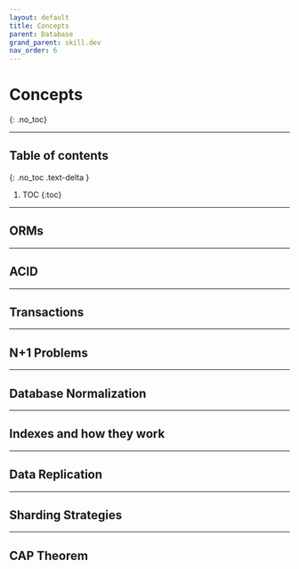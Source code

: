 ```yaml
---
layout: default
title: Concepts
parent: Database
grand_parent: skill.dev
nav_order: 6
---
```


# Concepts
{: .no_toc}

---

## Table of contents
{: .no_toc .text-delta }

1. TOC
{:toc}

---

## ORMs

---

## ACID

---

## Transactions

---

## N+1 Problems

---

## Database Normalization

---

## Indexes and how they work

---

## Data Replication

---

## Sharding Strategies

---

## CAP Theorem
